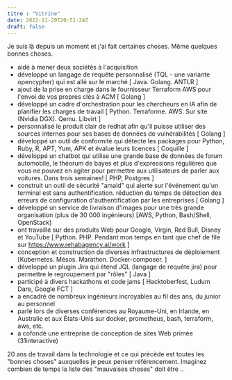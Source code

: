 ```yaml
---
titre : "Vitrine"
date: 2022-11-29T20:51:24Z
draft: false
---
```


Je suis là depuis un moment et j'ai fait certaines choses. Même quelques bonnes choses.

  - aidé à mener deux sociétés à l'acquisition
  - développé un langage de requête personnalisé (TQL - une variante opencypher) qui est allé sur le marché
  [ Java. Golang. ANTLR ]
  - ajout de la prise en charge dans le fournisseur Terraform AWS pour l'envoi de vos propres clés à ACM
  [ Golang ]
  - développé un cadre d'orchestration pour les chercheurs en IA afin de planifier les charges de travail
  [ Python. Terraforme. AWS. Sur site (Nvidia DGX). Qemu. Libvirt ]
  - personnalisé le produit clair de redhat afin qu'il puisse utiliser des sources internes pour ses bases de données de vulnérabilités
  [ Golang ]
  - développé un outil de conformité qui détecte les packages pour Python, Ruby, R, APT, Yum, APK et évalue leurs licences
  [ Coquille ]
  - développé un chatbot qui utilise une grande base de données de forum automobile, le théorum de bayes et plus d'expressions régulières que vous ne pouvez en agiter pour permettre aux utilisateurs de parler aux voitures. Dans trois semaines!
  [ PHP, Postgres ]
  - construit un outil de sécurité "amald" qui alerte sur l'événement qu'un terminal est sans authentification. réduction du temps de détection des erreurs de configuration d'authentification par les entreprises
  [ Golang ]
  - développé un service de livraison d'images pour une très grande organisation (plus de 30 000 ingénieurs)
  [AWS, Python, Bash/Shell, OpenStack]
  - ont travaillé sur des produits Web pour Google, Virgin, Red Bull, Disney et YouTube
  [ Python. PHP. Pendant mon temps en tant que chef de file sur https://www.rehabagency.ai/work ]
  - conception et construction de diverses infrastructures de déploiement
  [Kubernetes. Mésos. Marathon. Docker-composer. ]
  - développé un plugin Jira qui étend JQL (langage de requête jira) pour permettre le regroupement par "rôles"
  [ Java ]
  - participé à divers hackathons et code jams
  [ Hacktoberfest, Ludum Dare, Google FCT ]
  - a encadré de nombreux ingénieurs incroyables au fil des ans, du junior au personnel
  - parlé lors de diverses conférences au Royaume-Uni, en Irlande, en Australie et aux États-Unis sur docker, prometheus, bash, terraform, aws, etc.
  - a cofondé une entreprise de conception de sites Web primée (31interactive)

20 ans de travail dans la technologie et ce qui précède est toutes les "bonnes choses" auxquelles je peux penser
référencement. Imaginez combien de temps la liste des "mauvaises choses" doit être ..
